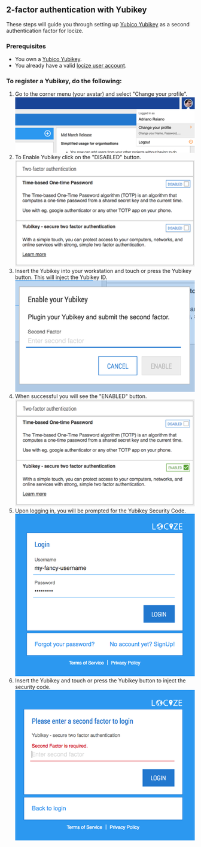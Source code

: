 ## 2-factor authentication with Yubikey

These steps will guide you through setting up [Yubico Yubikey](https://www.yubico.com/start/) as a second authentication factor for locize.

### Prerequisites

- You own a [Yubico Yubikey](https://www.yubico.com/products/yubikey-hardware/).
- You already have a valid [locize user account](https://faq.locize.com/first-question.html).

### To register a Yubikey, do the following:

1. Go to the corner menu (your avatar) and select "Change your profile".
![](/assets/img/yubi/goto_profile.png)
2. To Enable Yubikey click on the "DISABLED" button.
![](/assets/img/yubi/profile.png)
3. Insert the Yubikey into your workstation and touch or press the Yubikey button. This will inject the Yubikey ID.
![](/assets/img/yubi/setup.png)
4. When successful you will see the "ENABLED" button.
![](/assets/img/yubi/setup_completed.png)
5. Upon logging in, you will be prompted for the Yubikey Security Code.
![](/assets/img/yubi/login_1.png)
6. Insert the Yubikey and touch or press the Yubikey button to inject the security code.
![](/assets/img/yubi/login_2.png)